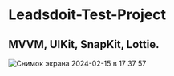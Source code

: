 # Leadsdoit-Test-Project
## MVVM, UIKit, SnapKit, Lottie. 

![Снимок экрана 2024-02-15 в 17 37 57](https://github.com/ValeryLoiko/Leadsdoit-Test-Project/assets/77268554/9875bf26-839f-4bef-8e68-20c11443cf3a)
